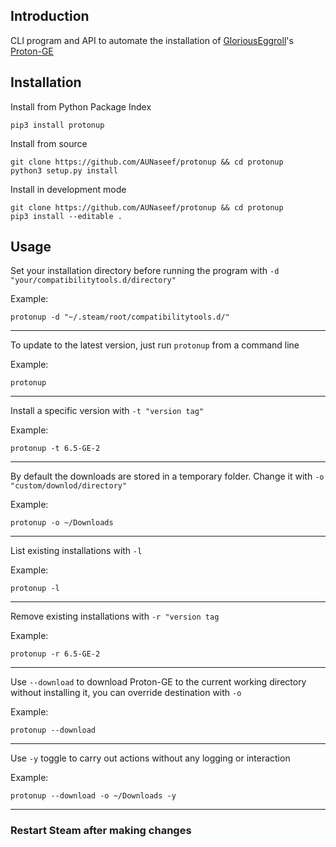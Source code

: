 ## Introduction
CLI program and API to automate the installation of [GloriousEggroll](https://github.com/GloriousEggroll/)'s [Proton-GE](https://github.com/GloriousEggroll/proton-ge-custom)

## Installation
 Install from Python Package Index
```
pip3 install protonup
```
Install from source
```
git clone https://github.com/AUNaseef/protonup && cd protonup
python3 setup.py install
```
Install in development mode
```
git clone https://github.com/AUNaseef/protonup && cd protonup
pip3 install --editable .
```

## Usage
Set your installation directory before running the program with `-d "your/compatibilitytools.d/directory"`

Example:
```
protonup -d "~/.steam/root/compatibilitytools.d/"
```
---
To update to the latest version, just run `protonup` from a command line

Example:
```
protonup
```
---
Install a specific version with `-t "version tag"`

Example:
```
protonup -t 6.5-GE-2
```
---
By default the downloads are stored in a temporary folder. Change it with `-o "custom/downlod/directory"`

Example:
```
protonup -o ~/Downloads
```
---
List existing installations with `-l`

Example:
```
protonup -l
```
---
Remove existing installations with `-r "version tag`

Example:
```
protonup -r 6.5-GE-2
```
---
Use `--download` to download  Proton-GE to the current working directory without installing it, you can override destination with `-o`

Example:
```
protonup --download
```
---
Use `-y` toggle to carry out actions without any logging or interaction

Example:
```
protonup --download -o ~/Downloads -y
```
---
### Restart Steam after making changes
